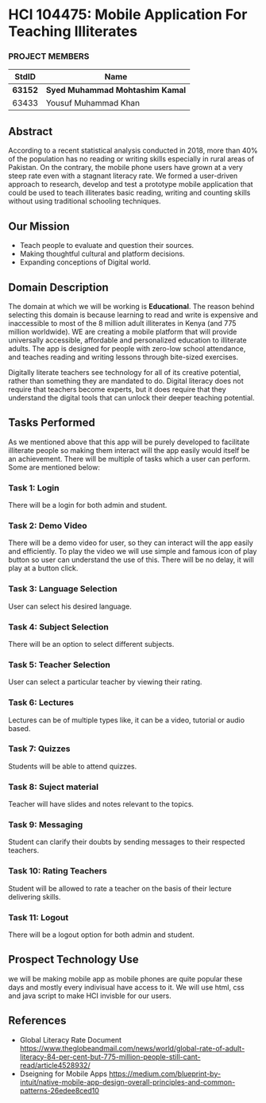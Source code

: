 # HCI 104475: Mobile Application For Teaching Illiterates #
### PROJECT MEMBERS ###
StdID | Name
------------ | -------------
**63152** | **Syed Muhammad Mohtashim Kamal** <!--this is the group leader in bold-->
63433 | Yousuf Muhammad Khan
<!-- Replace name and student ids with acutally group member names and ids-->
## Abstract ##
According to a recent statistical analysis conducted in 2018, more than 40% of the population has no reading or writing skills especially in rural areas of Pakistan. On the contrary, the mobile phone users have grown at a very steep rate even with a stagnant literacy rate. We formed a user-driven approach to research, develop and test a prototype mobile application that could be used to teach illiterates basic reading, writing and counting skills without using traditional schooling techniques.

## Our Mission ##
* Teach people to evaluate and question their sources.
* Making thoughtful cultural and platform decisions.
* Expanding conceptions of Digital world.


## Domain Description ##
The domain at which we will be working is **Educational**. The reason behind selecting this domain is because learning to read and write is expensive and inaccessible to most of the 8 million adult illiterates in Kenya (and 775 million worldwide). WE are creating a mobile platform that will provide universally accessible, affordable and personalized education to illiterate adults. The app is designed for people with zero-low school attendance, and teaches reading and writing lessons through bite-sized exercises.

Digitally literate teachers see technology for all of its creative potential, rather than something they are mandated to do. Digital literacy does not require that teachers become experts, but it does require that they understand the digital tools that can unlock their deeper teaching potential.


## Tasks Performed ##
As we mentioned above that this app will be purely developed to facilitate illiterate people so making them interact will the app easily would itself be an achievement. There will be multiple of tasks which a user can perform. Some are mentioned below: 

### Task 1: Login ###
There will be a login for both admin and student.
 ### Task 2: Demo Video ###
There will be a demo video for user, so they can interact will the app easily and efficiently. To play the video we will use simple and famous icon of play button so user can understand the use of this. There will be no delay, it will play at a button click.
### Task 3: Language Selection ###
User can select his desired language.
### Task 4: Subject Selection ###
There will be an option to select different subjects.
### Task 5: Teacher Selection ###
User can select a particular teacher by viewing their rating.
### Task 6: Lectures ###
Lectures can be of multiple types like, it can be a video, tutorial or audio based.
### Task 7: Quizzes ###
Students will be able to attend quizzes.
### Task 8: Suject material ###
Teacher will have slides and notes relevant to the topics.
### Task 9: Messaging ###
Student can clarify their doubts by sending messages to their respected teachers.
### Task 10: Rating Teachers ###
Student will be allowed to rate a teacher on the basis of their lecture delivering skills.
### Task 11: Logout ###
There will be a logout option for both admin and student.
## Prospect Technology Use ##
we will be making mobile app as mobile phones are quite popular these days and mostly every indivisual have access to it. We will use html, css and java script to make HCI invisble for our users.

## References ##
- Global Literacy Rate Document https://www.theglobeandmail.com/news/world/global-rate-of-adult-literacy-84-per-cent-but-775-million-people-still-cant-read/article4528932/
- Dseigning for Mobile Apps https://medium.com/blueprint-by-intuit/native-mobile-app-design-overall-principles-and-common-patterns-26edee8ced10

